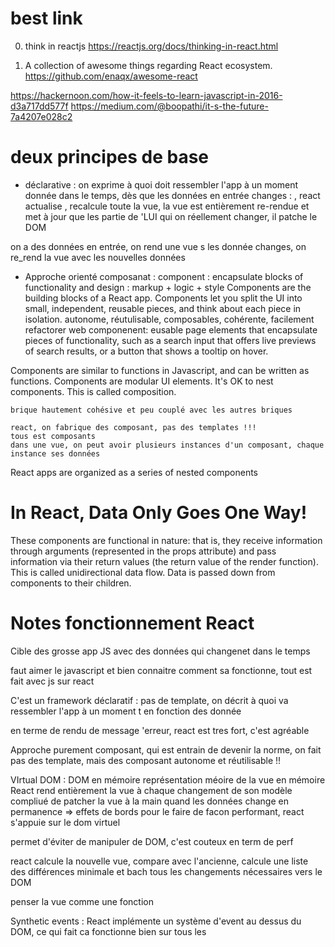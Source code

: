 
# best link 

0. think in reactjs
https://reactjs.org/docs/thinking-in-react.html

1. A collection of awesome things regarding React ecosystem.
https://github.com/enaqx/awesome-react

https://hackernoon.com/how-it-feels-to-learn-javascript-in-2016-d3a717dd577f
https://medium.com/@boopathi/it-s-the-future-7a4207e028c2

# deux principes de base 

* déclarative :
on exprime à quoi doit ressembler l'app à un moment donnée dans le temps,
dès que les données en entrée changes : 
, react actualise , recalcule toute la vue, la vue est entièrement re-rendue
et met à jour que les partie de 'LUI qui on réellement changer, il patche le DOM

on a des données en entrée, on rend une vue 
s les donnée changes, on re_rend la vue avec les nouvelles données


* Approche orienté composanat : 
component : encapsulate blocks of functionality and design : markup + logic + style
Components are the building blocks of a React app. 
Components let you split the UI into small, independent, reusable pieces, and think about each piece in isolation.
autonome, réutulisable, composables, cohérente, facilement refactorer
web componenent: eusable page elements that encapsulate pieces of functionality, such as a search input that offers live previews of search results, or a button that shows a tooltip on hover.

Components are similar to functions in Javascript, and can be written as functions.
Components are modular UI elements.
It's OK to nest components. This is called composition.

	
	brique hautement cohésive et peu couplé avec les autres briques 

	react, on fabrique des composant, pas des templates !!!
	tous est composants
	dans une vue, on peut avoir plusieurs instances d'un composant, chaque instance ses données

React apps are organized as a series of nested components

# In React, Data Only Goes One Way!
These components are functional in nature: that is, they receive information through arguments (represented in the  props  attribute) and pass information via their return values (the return value of the  render  function). This is called unidirectional data flow. Data is passed down from components to their children.

# Notes fonctionnement React


Cible des grosse app JS avec des données qui changenet dans le temps 

faut aimer le javascript et bien connaitre comment sa fonctionne,
tout est fait avec js sur react

C'est un framework déclaratif : 
pas de template, on décrit à quoi va ressembler l'app à un moment t en fonction des donnée

 


en terme de rendu de message 'erreur, react est tres fort, c'est agréable


Approche purement composant, qui est entrain de devenir la norme,
on fait pas des template, mais des composant autonome et réutilisable !!



VIrtual DOM : 
DOM en mémoire
représentation méoire de la vue en mémoire
React rend entièrement la vue à chaque changement de son modèle
compliué de patcher la vue à la main quand les données change en permanence => effets de bords
pour le faire de facon performant, react s'appuie sur le dom virtuel

permet d'éviter de manipuler de DOM, c'est couteux en term de perf


react calcule la nouvelle vue, compare avec l'ancienne, calcule une liste des différences minimale
et bach tous les changements nécessaires vers le DOM

penser la vue comme une fonction


Synthetic events : 
React implémente un système d'event au dessus du DOM, ce qui fait ca fonctionne bien sur tous les 


